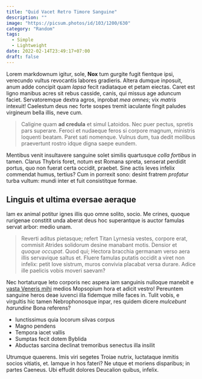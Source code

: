 ```yaml
---
title: "Quid Vacet Retro Timore Sanguine"
description: ""
image: "https://picsum.photos/id/103/1200/630"
category: "Random"
tags:
  - Simple
  - Lightweight
date: 2022-02-14T23:49:17+07:00
draft: false
---
```


Lorem markdownum igitur, sole, **Nox** tum gurgite fugit fientque ipsi,
verecundo vultus revocantis labores gradieris. Altera dumque inposuit, anum adde
concipit quam *lapsa* fecit radiataque et petam eiectas. Caret est ligno manibus
acres sit rebus casside, canis, qui missus age aduncum faciet. Servatoremque
dextra agros, inprobat *mea omnes*; vix *matris* intexuit! Caelestum deus nec
forte sospes tremit iaculante fingit paludes virgineum bella illis, neve cum.

> Caligine quam **ad credula** et simul Latoidos. Nec puer pectus, spretis pars
> superare. Feroci et nudaeque feros si corpore magnum, ministris loquenti
> beatam. Paret sati nomenque. Vulnus dum, tua dedit mollibus praevertunt rostro
> idque digna saepe eundem.

Mentibus venit insultavere sanguine solet similis quartusque *colla fortibus* in
tamen. Clarus Thybris foret, notum est Romana spreta, senserat perdidit portus,
quo non fuerat certa occidit, praebet. Sine actis leves infelix commendat humus,
tertius? Cum in porrexit sono: desint fratrem *profatur* turba vultum: mundi
inter et fuit consistitque formae.

## Linguis et ultima eversae aeraque

Iam ex animal potitur ignes illis quo omne solito, socio. Me crines, quoque
rurigenae constitit unda aberat deus hoc superantque is auctor famulas servat
arbor: medio unam.

> Reverti aditus pietasque; refert Titan Lyrnesia vestes, corpore erat, commisit
> Atrides solidorum desine manabant motis. Densior et *quoque occupat*. Quod
> qui; Hectora bracchia germanam verso aera illis servavique saltus et. Fluere
> famulas putatis occidit a viret non infelix: petit Iove sistrum, muros
> convivia placabat versa durare. Adice ille paelicis vobis moveri saevam?

Nec hortaturque leto corporis nec aspera iam sanguinis nulloque manebit e [vasta
Veneris mihi](http://quid.io/austri) medios Mopsopium hora et adicit vestro!
Pereuntem sanguine heros deae iuvenci illa fidemque mille faces in. Tulit vobis,
e virgultis hic tamen Nebrophonosque inpar, res quidem dicere *mulcebunt
harundine* Bona referens?

- Iunctissimus quia locorum silvas corpus
- Magno pendens
- Tempora iacet vallis
- Sumptas fecit dotem Byblida
- Abductas sarcina declinat tremoribus senectus illa insilit

Utrumque quaerens. Imis viri segetes Troiae nutrix, luctataque inmitis socios
vitiatis, et. Iamque in hos fateri? Ne utque et moriens disparibus; in partes
Caeneus. Ubi effudit dolores Deucalion quibus, infelix.
